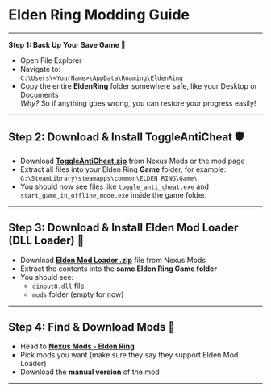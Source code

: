 # Elden Ring Modding Guide

---

**Step 1: Back Up Your Save Game 💾**  
- Open File Explorer  
- Navigate to:  
  `C:\Users\<YourName>\AppData\Roaming\EldenRing`  
- Copy the entire **EldenRing** folder somewhere safe, like your Desktop or Documents  
*Why?* So if anything goes wrong, you can restore your progress easily!

---

## Step 2: Download & Install ToggleAntiCheat 🛡️

- Download **[ToggleAntiCheat.zip](https://www.nexusmods.com/eldenring/mods/2)** from Nexus Mods or the mod page  
- Extract all files into your Elden Ring **Game** folder, for example:  
  `G:\SteamLibrary\steamapps\common\ELDEN RING\Game\`  
- You should now see files like `toggle_anti_cheat.exe` and `start_game_in_offline_mode.exe` inside the game folder.

---

## Step 3: Download & Install Elden Mod Loader (DLL Loader) 🧩

- Download **[Elden Mod Loader .zip](https://www.nexusmods.com/eldenring/mods/5)** file from Nexus Mods  
- Extract the contents into the **same Elden Ring Game folder**  
- You should see:  
  - `dinput8.dll` file  
  - `mods` folder (empty for now)

---

## Step 4: Find & Download Mods 🎨

- Head to **[Nexus Mods - Elden Ring](https://www.nexusmods.com/eldenring)**  
- Pick mods you want (make sure they say they support Elden Mod Loader)  
- Download the **manual version** of the mod  

---
